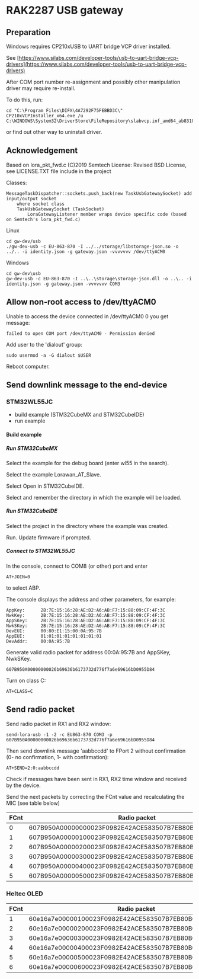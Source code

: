# RAK2287 USB gateway 

## Preparation

Windows requires CP210xUSB to UART bridge VCP driver installed.

See [https://www.silabs.com/developer-tools/usb-to-uart-bridge-vcp-drivers](https://www.silabs.com/developer-tools/usb-to-uart-bridge-vcp-drivers)

After COM port number re-assignment and possibly other manipulation driver may require re-install.

To do this, run:

```
cd "C:\Program Files\DIFX\4A7292F75FEBBD3C\" 
CP210xVCPInstaller_x64.exe /u C:\WINDOWS\System32\DriverStore\FileRepository\slabvcp.inf_amd64_ab8310f5de07b344\slabvcp.inf
```

or find out other way to uninstall driver.

## Acknowledgement

Based on lora_pkt_fwd.c (C)2019 Semtech License: Revised BSD License, see LICENSE.TXT file include in the project

Classes:

```
MessageTaskDispatcher::sockets.push_back(new TaskUsbGatewaySocket) add input/output socket 
    where socket class
    TaskUsbGatewaySocket (TaskSocket) 
        LoraGatewayListener member wraps device specific code (based on Semtech's lora_pkt_fwd.c)     
```

Linux
```
cd gw-dev/usb
./gw-dev-usb -c EU-863-870 -I ../../storage/libstorage-json.so -o ../.. -i identity.json -g gateway.json -vvvvvvv /dev/ttyACM0
```
Windows
```
cd gw-dev\usb
gw-dev-usb -c EU-863-870 -I ..\..\storage\storage-json.dll -o ..\.. -i identity.json -g gateway.json -vvvvvvv COM3
```

## Allow non-root access to /dev/ttyACM0

Unable to access the device connected in /dev/ttyACM0 0 you get message:

```
failed to open COM port /dev/ttyACM0 - Permission denied
```

Add user to the 'dialout' group:

```
sudo usermod -a -G dialout $USER 
```

Reboot computer.

## Send downlink message to the end-device

### STM32WL55JC

- build example (STM32CubeMX and STM32CubeIDE)
- run example


#### Build example 

##### Run STM32CubeMX

Select the example for the debug board (enter wl55 in the search).

Select the example Lorawan_AT_Slave.

Select Open in STM32CubeIDE.

Select and remember the directory in which the example will be loaded.

#####  Run STM32CubeIDE

Select the project in the directory where the example was created.

Run. Update firmware if prompted.

#####  Connect to STM32WL55JC

In the console, connect to COM8 (or other) port and enter

```
AT+JOIN=0
```

to select ABP.

The console displays the address and other parameters, for example:

```
AppKey:      2B:7E:15:16:28:AE:D2:A6:AB:F7:15:88:09:CF:4F:3C
NwkKey:      2B:7E:15:16:28:AE:D2:A6:AB:F7:15:88:09:CF:4F:3C
AppSKey:     2B:7E:15:16:28:AE:D2:A6:AB:F7:15:88:09:CF:4F:3C
NwkSKey:     2B:7E:15:16:28:AE:D2:A6:AB:F7:15:88:09:CF:4F:3C
DevEUI:      00:80:E1:15:00:0A:95:7B
AppEUI:      01:01:01:01:01:01:01:01
DevAddr:     00:0A:95:7B
```

Generate valid radio packet for address 00:0A:95:7B and AppSKey, NwkSKey.

```
607B950A00000000026b69636b6173732d776f7a6e69616bD0955D84
```

Turn on class C:
```
AT+CLASS=C
```

## Send radio packet

Send radio packet in RX1 and RX2 window:

```
send-lora-usb -1 -2 -c EU863-870 COM3 -p 607B950A00000000026b69636b6173732d776f7a6e69616bD0955D84
```

Then send downlink message 'aabbccdd' to FPort 2 without confirmation (0- no confirmation, 1- with confirmation):

```
AT+SEND=2:0:aabbccdd
```

Check if messages have been sent in RX1, RX2 time window and received by the device.

Send the next packets by correcting the FCnt value and recalculating the MIC (see table below)

| FCnt | Radio packet                                             |
|------|----------------------------------------------------------|
| 0    | 607B950A00000000023F0982E42ACE583507B7EB80BC7DA32F968FC3 |
| 1    | 607B950A00000100023F0982E42ACE583507B7EB80BC7DA3E876088F |
| 2    | 607B950A00000200023F0982E42ACE583507B7EB80BC7DA3A1B51F60 |
| 3    | 607B950A00000300023F0982E42ACE583507B7EB80BC7DA3B091009C |
| 4    | 607B950A00000400023F0982E42ACE583507B7EB80BC7DA371438344 |
| 5    | 607B950A00000500023F0982E42ACE583507B7EB80BC7DA3BD56EBF6 |

### Heltec OLED

| FCnt | Radio packet                                               |
|------|------------------------------------------------------------|
| 1    | 60e16a7e00000100023F0982E42ACE583507B7EB80BC7DA396CFA76C   |
| 2    | 60e16a7e00000200023F0982E42ACE583507B7EB80BC7DA3419B42AD   | 
| 3    | 60e16a7e00000300023F0982E42ACE583507B7EB80BC7DA32C45AB6E   |
| 4    | 60e16a7e00000400023F0982E42ACE583507B7EB80BC7DA375A3A230   |
| 5    | 60e16a7e00000500023F0982E42ACE583507B7EB80BC7DA38387FA21   |
| 6    | 60e16a7e00000600023F0982E42ACE583507B7EB80BC7DA341912A6A   |
